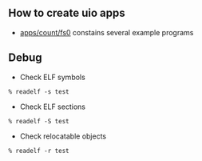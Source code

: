 ## How to create uio apps
- [apps/count/fs0](../../apps/count/fs0) constains several example programs

## Debug
- Check ELF symbols
```
% readelf -s test
```

- Check ELF sections
```
% readelf -S test
```

- Check relocatable objects
```
% readelf -r test
```
